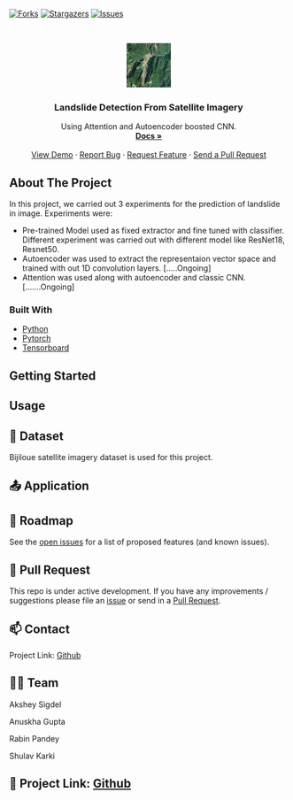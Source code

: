 [![Forks][forks-shield]][forks-url]
[![Stargazers][stars-shield]][stars-url]
[![Issues][issues-shield]][issues-url]
<!-- [![LinkedIn][linkedin-shield]][linkedin-url] -->



<!-- PROJECT LOGO -->
<br />
<p align="center">
  <a href="https://github.com/shulavkarki/LandslideDetection-from-satellite-imagery">
    <img src="./landslide.png" alt="Logo" width="80" height="80">
  </a>

  <h3 align="center">Landslide Detection From Satellite Imagery</h3>

  <p align="center">
    Using Attention and Autoencoder boosted CNN.
    <br />
    <a href="https://github.com/shulavkarki/LandslideDetection-from-satellite-imagery"><strong>Docs »</strong></a>
    <br />
    <br />
    <a href="https://github.com/shulavkarki/LandslideDetection-from-satellite-imagery">View Demo</a>
    ·
    <a href="https://github.com/shulavkarki/LandslideDetection-from-satellite-imagery/issues">Report Bug</a>
    ·
    <a href="https://github.com/shulavkarki/LandslideDetection-from-satellite-imagery/issues">Request Feature</a>
    ·
    <a href="https://github.com/shulavkarki/LandslideDetection-from-satellite-imagery/pulls">Send a Pull Request</a>
  </p>
</p>

<!-- ABOUT THE PROJECT -->
## About The Project

In this project, we carried out 3 experiments for the prediction of landslide in image.
Experiments were:
* Pre-trained Model used as fixed extractor and fine tuned with classifier. Different experiment was carried out with different model like ResNet18, Resnet50.
* Autoencoder was used to extract the representaion vector space and trained with out 1D convolution layers. [.....Ongoing]
* Attention was used along with autoencoder and classic CNN. [.......Ongoing]


### Built With

* [Python](https://python.com)
* [Pytorch](https://pytorch.com)
* [Tensorboard](https://www.tensorflow.org/tensorboard)
<!-- * [Laravel](https://laravel.com) -->



<!-- GETTING STARTED -->
## Getting Started


<!-- ### Prerequisites

This is an example of how to list things you need to use the software and how to install them.
* npm
```sh
npm install npm@latest -g
```

### Installation

1. Get a free API Key at [https://example.com](https://example.com)
2. Clone the repo
```sh
git clone https://github.com/your_username_/Project-Name.git
```
3. Install NPM packages
```sh
npm install
```
4. Enter your API in `config.js`
```JS
const API_KEY = 'ENTER YOUR API';
```



<!-- USAGE EXAMPLES -->
## Usage

## 📂 Dataset
Bijiloue satellite imagery dataset is used for this project.

## 📤 Application


<!-- ROADMAP -->
## 🚧 Roadmap

See the [open issues](https://github.com/shulavkarki/LandslideDetection-from-satellite-imagery) for a list of proposed features (and known issues).


<!-- PULLREQUESTS -->
## 🔗 Pull Request

This repo is under active development. If you have any improvements / suggestions please file an [issue](https://github.com/shulavkarki/LandslideDetection-from-satellite-imagery/issues) or send in a [Pull Request](https://github.com/shulavkarki/LandslideDetection-from-satellite-imagery/pulls).


<!-- CONTACT -->
## 📫 Contact

Project Link: [Github](https://github.com/shulavkarki/LandslideDetection-from-satellite-imagery)

## 👥👥 Team

Akshey Sigdel

Anuskha Gupta

Rabin Pandey

Shulav Karki

## 🔗 Project Link: [Github](https://github.com/shulavkarki/LandslideDetection-from-satellite-imagery)



<!-- MARKDOWN LINKS & IMAGES -->
<!-- https://www.markdownguide.org/basic-syntax/#reference-style-links -->
[forks-shield]: https://img.shields.io/github/forks/roshanlam/ReadMeTemplate?style=for-the-badge
[forks-url]: https://github.com/shulavkarki/LandslideDetection-from-satellite-imagery/members
[stars-shield]: https://img.shields.io/github/stars/roshanlam/ReadMeTemplate?style=for-the-badge
[stars-url]:https://github.com/shulavkarki/LandslideDetection-from-satellite-imagery/stargazers
[issues-shield]: https://img.shields.io/github/issues/roshanlam/ReadMeTemplate?style=for-the-badge
[issues-url]: https://github.com/shulavkarki/LandslideDetection-from-satellite-imagery/issues
<!-- [linkedin-shield]: https://img.shields.io/badge/-LinkedIn-black.svg?style=flat-square&logo=linkedin&colorB=555
[linkedin-url]: https://linkedin.com/ -->
